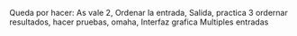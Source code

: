 Queda por hacer:
As vale 2,
Ordenar la entrada,
Salida,
practica 3 ordernar resultados,
hacer pruebas,
omaha,
Interfaz grafica
Multiples entradas
